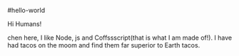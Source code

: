 #hello-world

Hi Humans! 

chen here, I like Node, js and Coffssscript(that is what I am made of!).
I have had tacos on the moom and find them far superior  to Earth tacos.
